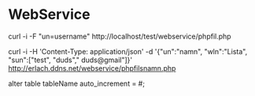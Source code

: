 # WebService

curl -i -F "un=username" http://localhost/test/webservice/phpfil.php

curl -i -H 'Content-Type: application/json' -d '{"un":"namn", "wln":"Lista", "sun":["test", "duds","
duds@gmail"]}' http://erlach.ddns.net/webservice/phpfilsnamn.php        

alter table tableName auto_increment = #;

